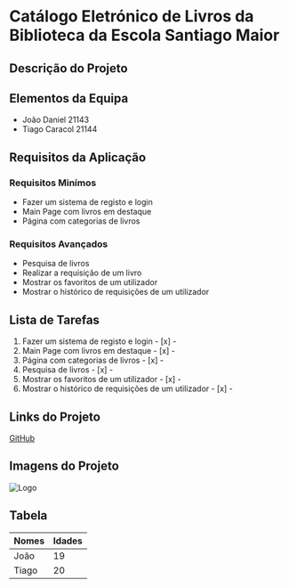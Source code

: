 # Catálogo Eletrónico de Livros da Biblioteca da Escola Santiago Maior

## Descrição do Projeto

## Elementos da Equipa
* João Daniel 21143
* Tiago Caracol 21144

## Requisitos da Aplicação
### Requisitos Minímos

* Fazer um sistema de registo e login
* Main Page com livros em destaque
* Página com categorias de livros


### Requisitos Avançados
* Pesquisa de livros
* Realizar a requisição de um livro
* Mostrar os favoritos de um utilizador
* Mostrar o histórico de requisições de um utilizador


## Lista de Tarefas
1. Fazer um sistema de registo e login - [x] -
2. Main Page com livros em destaque - [x] -
3. Página com categorias de livros - [x] -
4. Pesquisa de livros - [x] -
5. Mostrar os favoritos de um utilizador - [x] -
6. Mostrar o histórico de requisições de um utilizador - [x] -

## Links do Projeto
[GitHub](https://github.com/)

## Imagens do Projeto
![Logo](https://www.ipbeja.pt/PublishingImages/IPBejaESTIG.jpg)

## Tabela
Nomes | Idades
----- | -----
João | 19
Tiago | 20
